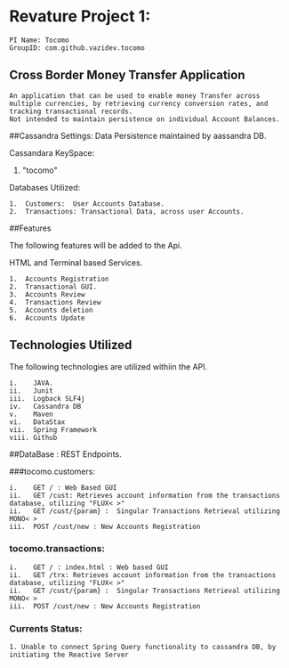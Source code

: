 # Revature Project 1: 
    PI Name: Tocomo
    GroupID: com.github.vazidev.tocomo

## Cross Border Money Transfer Application
    An application that can be used to enable money Transfer across multiple currencies, by retrieving currency conversion rates, and tracking transactional records.
    Not intended to maintain persistence on individual Account Balances.




##Cassandra Settings:
Data Persistence maintained by aassandra DB.

 Cassandara KeySpace:
 
   1.  "tocomo"

  Databases Utilized:
  
    1.  Customers:  User Accounts Database.
    2.  Transactions: Transactional Data, across user Accounts.

##Features

The following features will be added to the Api.

HTML and Terminal based Services.
  
    1.  Accounts Registration
    2.  Transactional GUI.
    3.  Accounts Review
    4.  Transactions Review
    5.  Accounts deletion
    6.  Accounts Update
    


## Technologies Utilized
The following technologies are utilized withiin the API.

    i.    JAVA.
    ii.   Junit
    iii.  Logback SLF4j
    iv.   Cassandra DB
    v.    Maven
    vi.   DataStax
    vii.  Spring Framework
    viii. Github



##DataBase : REST Endpoints.

###tocomo.customers:

    i.    GET / : Web Based GUI
    ii.   GET /cust: Retrieves account information from the transactions database, utilizing "FLUX< >"
    ii.   GET /cust/{param} :  Singular Transactions Retrieval utilizing MONO< > 
    iii.  POST /cust/new : New Accounts Registration
  
 ### tocomo.transactions:
    i.    GET / : index.html : Web based GUI
    ii.   GET /trx: Retrieves account information from the transactions database, utilizing "FLUX< >" 
    ii.   GET /cust/{param} :  Singular Transactions Retrieval utilizing MONO< > 
    iii.  POST /cust/new : New Accounts Registration
  
  
  ### Currents Status:
    1. Unable to connect Spring Query functionality to cassandra DB, by initiating the Reactive Server
